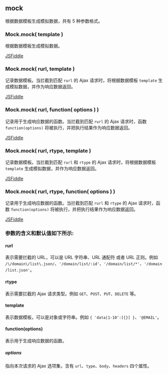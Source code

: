 ## mock

根据数据模板生成模拟数据，共有 5 种参数格式。

### Mock.mock( template )

根据数据模板生成模拟数据。

[JSFiddle](http://jsfiddle.net/nuysoft/Y3rg6/7/)

### Mock.mock( rurl, template )

记录数据模板。当拦截到匹配 `rurl` 的 Ajax 请求时，将根据数据模板 `template` 生成模拟数据，并作为响应数据返回。

[JSFiddle](http://jsfiddle.net/nuysoft/BeENf/6/)

### Mock.mock( rurl, function( options ) )

记录用于生成响应数据的函数。当拦截到匹配 `rurl` 的 Ajax 请求时，函数 `function(options)` 将被执行，并把执行结果作为响应数据返回。

[JSFiddle](http://jsfiddle.net/nuysoft/2s5t5/15/)

### Mock.mock( rurl, rtype, template )
    
记录数据模板。当拦截到匹配 `rurl` 和 `rtype` 的 Ajax 请求时，将根据数据模板 `template` 生成模拟数据，并作为响应数据返回。

[JSFiddle](http://jsfiddle.net/nuysoft/Eq68p/3/)

### Mock.mock( rurl, rtype, function( options ) )

记录用于生成响应数据的函数。当拦截到匹配 `rurl` 和 `rtype` 的 Ajax 请求时，函数 `function(options)` 将被执行，并把执行结果作为响应数据返回。

[JSFiddle](http://jsfiddle.net/nuysoft/6dpV5/5/)

### 参数的含义和默认值如下所示:

#### rurl <Badge text="可选"/>

表示需要拦截的 URL，可以是 URL 字符串、URL 通配符 或者 URL 正则。例如 `/\/domain\/list\.json/`、`'/domain/list/:id'`、`'/domain/list/*'`、`'/domain/list.json'`。

#### rtype <Badge text="可选"/>

表示需要拦截的 Ajax 请求类型。例如 `GET`、`POST`、`PUT`、`DELETE` 等。

#### template <Badge text="可选"/>

表示数据模板，可以是对象或字符串。例如 `{ 'data|1-10':[{}] }`、`'@EMAIL'`。

#### function(options) <Badge text="可选"/>
 
表示用于生成响应数据的函数。

##### options

指向本次请求的 Ajax 选项集，含有 `url`、`type`、`body`、`headers` 四个属性。
